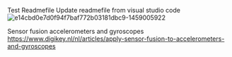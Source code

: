 Test Readmefile
Update readmefile from visual studio code
![e14cbd0e7d0f94f7baf772b03181dbc9-1459005922](https://github.com/MarcoPieters/Teensy_drone_timo/assets/168355731/8286e44f-b898-409d-b2d7-942577c88db1)

Sensor fusion accelerometers and gyroscopes
https://www.digikey.nl/nl/articles/apply-sensor-fusion-to-accelerometers-and-gyroscopes
